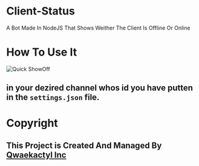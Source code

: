 # Client-Status
A Bot Made  In NodeJS That Shows Weither The Client Is Offline Or Online
# How To Use It
![Quick ShowOff]("https://media.discordapp.net/attachments/992103790863982633/1009843811515637832/unknown.png")
## in your dezired channel whos id you have putten in the `settings.json` file.
          
# Copyright
## This Project is Created And Managed By [Qwaekactyl Inc]("https://github.com/Qwaekactyl")
